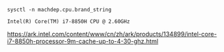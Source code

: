 

```shell
sysctl -n machdep.cpu.brand_string

Intel(R) Core(TM) i7-8850H CPU @ 2.60GHz
```





<https://ark.intel.com/content/www/cn/zh/ark/products/134899/intel-core-i7-8850h-processor-9m-cache-up-to-4-30-ghz.html>